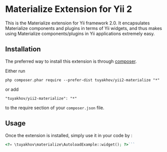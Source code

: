 Materialize Extension for Yii 2
===============================
This is the Materialize extension for Yii framework 2.0. It encapsulates Materialize components and plugins in terms of Yii widgets, and thus makes using Materialize components/plugins in Yii applications extremely easy.

Installation
------------

The preferred way to install this extension is through [composer](http://getcomposer.org/download/).

Either run

```
php composer.phar require --prefer-dist tuyakhov/yii2-materialize "*"
```

or add

```
"tuyakhov/yii2-materialize": "*"
```

to the require section of your `composer.json` file.


Usage
-----

Once the extension is installed, simply use it in your code by  :

```php
<?= \tuyakhov\materialize\AutoloadExample::widget(); ?>```